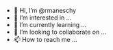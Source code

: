 - 👋 Hi, I’m @rmaneschy
- 👀 I’m interested in ...
- 🌱 I’m currently learning ...
- 💞️ I’m looking to collaborate on ...
- 📫 How to reach me ...

<!---
rmaneschy/rmaneschy is a ✨ special ✨ repository because its `README.md` (this file) appears on your GitHub profile.
You can click the Preview link to take a look at your changes.
--->
